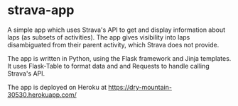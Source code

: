 # strava-app


A simple app which uses Strava's API to get and display information about laps (as subsets of activities). The app gives visibility into laps disambiguated from their parent activity, which Strava does not provide.

The app is written in Python, using the Flask framework and Jinja templates. It uses Flask-Table to format data and and Requests to handle calling Strava's API.

The app is deployed on Heroku at https://dry-mountain-30530.herokuapp.com/
